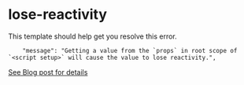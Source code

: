 # lose-reactivity

This template should help get you resolve this error.

```
	"message": "Getting a value from the `props` in root scope of `<script setup>` will cause the value to lose reactivity.",
```

[See Blog post for details](https://www.rightclick.com.au)